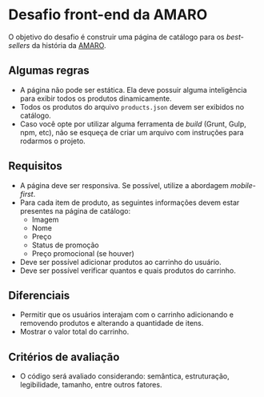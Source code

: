 # Desafio front-end da AMARO

O objetivo do desafio é construir uma página de catálogo para os _best-sellers_ da história da [AMARO](https://amaro.com).

## Algumas regras

- A página não pode ser estática. Ela deve possuir alguma inteligência para exibir todos os produtos dinamicamente.
- Todos os produtos do arquivo `products.json` devem ser exibidos no catálogo.
- Caso você opte por utilizar alguma ferramenta de _build_ (Grunt, Gulp, npm, etc), não se esqueça de criar um arquivo com instruções para rodarmos o projeto.

## Requisitos

- A página deve ser responsiva. Se possível, utilize a abordagem _mobile-first_.
- Para cada item de produto, as seguintes informações devem estar presentes na página de catálogo:
    - Imagem
    - Nome
    - Preço
    - Status de promoção
    - Preço promocional (se houver)
- Deve ser possível adicionar produtos ao carrinho do usuário.
- Deve ser possível verificar quantos e quais produtos do carrinho.

## Diferenciais

- Permitir que os usuários interajam com o carrinho adicionando e removendo produtos e alterando a quantidade de itens.
- Mostrar o valor total do carrinho.

## Critérios de avaliação

- O código será avaliado considerando: semântica, estruturação, legibilidade, tamanho, entre outros fatores.
